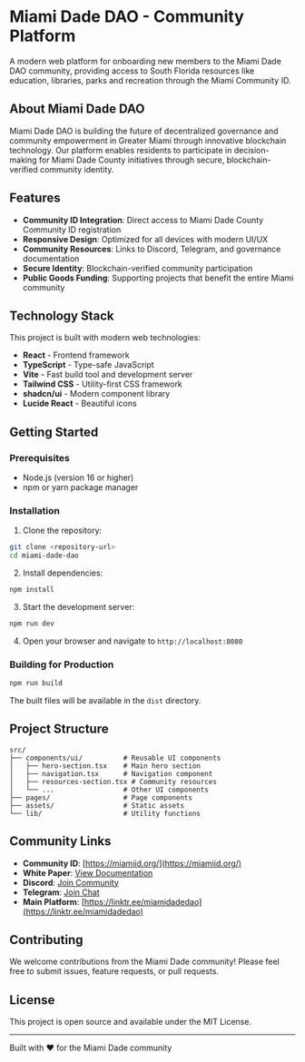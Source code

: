 # Miami Dade DAO - Community Platform

A modern web platform for onboarding new members to the Miami Dade DAO community, providing access to South Florida resources like education, libraries, parks and recreation through the Miami Community ID.

## About Miami Dade DAO

Miami Dade DAO is building the future of decentralized governance and community empowerment in Greater Miami through innovative blockchain technology. Our platform enables residents to participate in decision-making for Miami Dade County initiatives through secure, blockchain-verified community identity.

## Features

- **Community ID Integration**: Direct access to Miami Dade County Community ID registration
- **Responsive Design**: Optimized for all devices with modern UI/UX
- **Community Resources**: Links to Discord, Telegram, and governance documentation
- **Secure Identity**: Blockchain-verified community participation
- **Public Goods Funding**: Supporting projects that benefit the entire Miami community

## Technology Stack

This project is built with modern web technologies:

- **React** - Frontend framework
- **TypeScript** - Type-safe JavaScript
- **Vite** - Fast build tool and development server
- **Tailwind CSS** - Utility-first CSS framework
- **shadcn/ui** - Modern component library
- **Lucide React** - Beautiful icons

## Getting Started

### Prerequisites

- Node.js (version 16 or higher)
- npm or yarn package manager

### Installation

1. Clone the repository:
```bash
git clone <repository-url>
cd miami-dade-dao
```

2. Install dependencies:
```bash
npm install
```

3. Start the development server:
```bash
npm run dev
```

4. Open your browser and navigate to `http://localhost:8080`

### Building for Production

```bash
npm run build
```

The built files will be available in the `dist` directory.

## Project Structure

```
src/
├── components/ui/          # Reusable UI components
│   ├── hero-section.tsx    # Main hero section
│   ├── navigation.tsx      # Navigation component
│   ├── resources-section.tsx # Community resources
│   └── ...                 # Other UI components
├── pages/                  # Page components
├── assets/                 # Static assets
└── lib/                    # Utility functions
```

## Community Links

- **Community ID**: [https://miamiid.org/](https://miamiid.org/)
- **White Paper**: [View Documentation](https://docsend.com/view/xm54cyautx7t7xr7)
- **Discord**: [Join Community](https://discord.gg/Pv48nzFa)
- **Telegram**: [Join Chat](https://t.me/miamidadedao1)
- **Main Platform**: [https://linktr.ee/miamidadedao](https://linktr.ee/miamidadedao)

## Contributing

We welcome contributions from the Miami Dade community! Please feel free to submit issues, feature requests, or pull requests.

## License

This project is open source and available under the MIT License.

---

Built with ❤️ for the Miami Dade community
